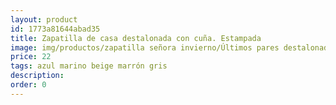 ```yaml
---
layout: product
id: 1773a81644abad35
title: Zapatilla de casa destalonada con cuña. Estampada
image: img/productos/zapatilla señora invierno/Últimos pares destalonada/Zapatilla de casa destalonada con cuña. Estampada=22=azul marino beige marrón gris.webp
price: 22
tags: azul marino beige marrón gris
description: 
order: 0
---
```

